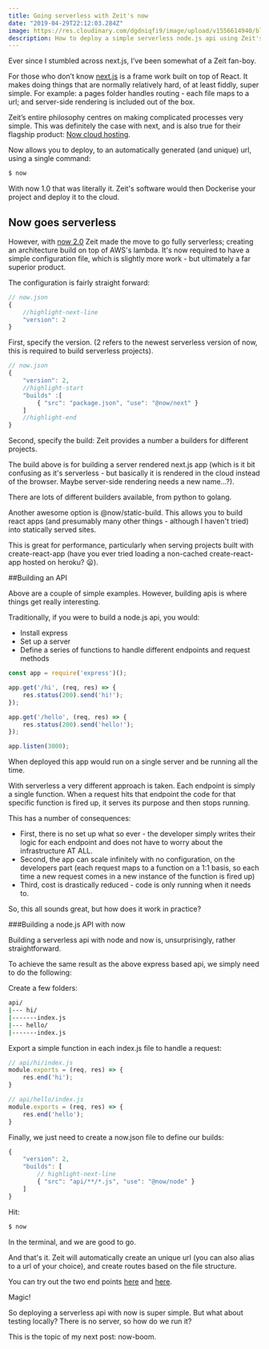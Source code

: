 ```yaml
---
title: Going serverless with Zeit's now
date: "2019-04-29T22:12:03.284Z"
image: https://res.cloudinary.com/dgdniqfi9/image/upload/v1556614940/blog/now.png
description: How to deploy a simple serverless node.js api using Zeit's now service.
---
```



Ever since I stumbled across next.js, I’ve been somewhat of a Zeit fan-boy.

For those who don’t know [next.js](https://nextjs.org) is a frame work built on top of React. It makes doing things that are normally relatively hard, of at least fiddly, super simple. For example: a pages folder handles routing - each file maps to a url; and server-side rendering is included out of the box.

Zeit’s entire philosophy centres on making complicated processes very simple. This was definitely the case with next, and is also true for their flagship product: [Now cloud hosting](https://zeit.co/).

Now allows you to deploy, to an automatically generated (and unique) url, using a single command:

```bash
$ now
```

With now 1.0 that was literally it. Zeit's software would then Dockerise your project and deploy it to the cloud.

## Now goes serverless

However, with [now 2.0](https://zeit.co/) Zeit made the move to go fully serverless; creating an architecture build on top of AWS's lambda. It's now required to have a simple configuration file, which is slightly more work - but ultimately a far superior product.

The configuration is fairly straight forward:

```javascript
// now.json
{
    //highlight-next-line
    "version": 2
}
```

First, specify the version. (2 refers to the newest serverless version of now, this is required to build serverless projects).

```javascript
// now.json
{
    "version": 2,
    //highlight-start
    "builds" :[
        { "src": "package.json", "use": "@now/next" }
    ]
    //highlight-end
}
```

Second, specify the build: Zeit provides a number a builders for different projects. 

The build above is for building a server rendered next.js app (which is it bit confusing as it's serverless - but basically it is rendered in the cloud instead of the browser. Maybe server-side rendering needs a new name...?).

There are lots of different builders available, from python to golang.

Another awesome option is @now/static-build. This allows you to build react apps (and presumably many other things - although I haven't tried) into statically served sites. 

This is great for performance, particularly when serving projects built with create-react-app (have you ever tried loading a non-cached create-react-app hosted on heroku? 😦).

##Building an API

Above are a couple of simple examples. However, building apis is where things get really interesting.

Traditionally, if you were to build a node.js api, you would: 
* Install express
* Set up a server
* Define a series of functions to handle different endpoints and request methods

```javascript
const app = require('express')();

app.get('/hi', (req, res) => {
    res.status(200).send('hi!');
});

app.get('/hello', (req, res) => {
    res.status(200).send('hello!');
});

app.listen(3000);
```

When deployed this app would run on a single server and be running all the time.

With serverless a very different approach is taken. Each endpoint is simply a single function. When a request hits that endpoint the code for that specific function is fired up, it serves its purpose and then stops running.

This has a number of consequences:
* First, there is no set up what so ever - the developer simply writes their logic for each endpoint and does not have to worry about the infrastructure AT ALL.
* Second, the app can scale infinitely with no configuration, on the developers part (each request maps to a function on a 1:1 basis, so each time a new request comes in a new instance of the function is fired up)
* Third, cost is drastically reduced - code is only running when it needs to.

So, this all sounds great, but how does it work in practice?

###Building a node.js API with now

Building a serverless api with node and now is, unsurprisingly, rather straightforward.

To achieve the same result as the above express based api, we simply need to do the following:

Create a few folders:

```bash
api/
|--- hi/
|-------index.js
|--- hello/
|-------index.js
```

Export a simple function in each index.js file to handle a request:

```javascript
// api/hi/index.js
module.exports = (req, res) => {
    res.end('hi');
}
```

```javascript
// api/hello/index.js
module.exports = (req, res) => {
    res.end('hello');
}
```

Finally, we just need to create a now.json file to define our builds:

```javascript
{
    "version": 2,
    "builds": [
        // highlight-next-line
        { "src": "api/**/*.js", "use": "@now/node" }
    ]
}
```

Hit:

```bash
$ now
```

In the terminal, and we are good to go.

And that's it. Zeit will automatically create an unique url (you can also alias to a url of your choice), and create routes based on the file structure.

You can try out the two end points [here](https://ns.matts.now.sh/api/hi) and [here](https://ns.matts.now.sh/api/hello).

Magic!

So deploying a serverless api with now is super simple. But what about testing locally? There is no server, so how do we run it?

This is the topic of my next post: now-boom.